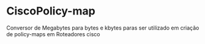 # CiscoPolicy-map
 Conversor de Megabytes para bytes e kbytes paras ser utilizado em criação de policy-maps em Roteadores cisco
